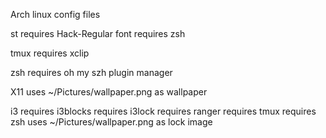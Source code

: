Arch linux config files

st
  requires Hack-Regular font
  requires zsh

tmux
  requires xclip

zsh
  requires oh my szh plugin manager

X11
  uses ~/Pictures/wallpaper.png as wallpaper

i3
  requires i3blocks
  requires i3lock
  requires ranger
  requires tmux
  requires zsh
  uses ~/Pictures/wallpaper.png as lock image
